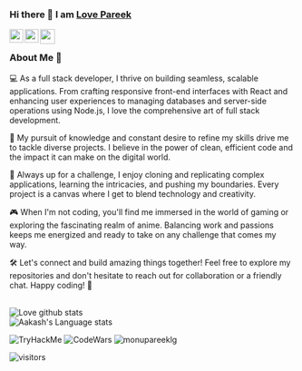 ### Hi there 👋 I am [Love Pareek](https://www.linkedin.com/in/love-pareek-376ba1157/)


<a href="https://www.linkedin.com/in/love-pareek-376ba1157/">
  <img align="left" width="24px" src="https://upload.wikimedia.org/wikipedia/commons/8/81/LinkedIn_icon.svg"  />
</a>
<a href="mailto:monupareeklg24@gmail.com">
    <img align="left" width="24px" src="https://upload.wikimedia.org/wikipedia/commons/7/7e/Gmail_icon_%282020%29.svg"  />
</a>
<a href="https://app.hackthebox.com/profile/91863">
  <img align="left" width="26px" src="https://www.svgrepo.com/show/331423/hack-the-box.svg" />
</a>
<br />

### About Me 🚀
💻 As a full stack developer, I thrive on building seamless, scalable applications. From crafting responsive front-end interfaces with React and enhancing user experiences to managing databases and server-side operations using Node.js, I love the comprehensive art of full stack development.<br>

🚀 My pursuit of knowledge and constant desire to refine my skills drive me to tackle diverse projects. I believe in the power of clean, efficient code and the impact it can make on the digital world. <br>

🌱 Always up for a challenge, I enjoy cloning and replicating complex applications, learning the intricacies, and pushing my boundaries. Every project is a canvas where I get to blend technology and creativity.<br>

🎮 When I'm not coding, you'll find me immersed in the world of gaming or exploring the fascinating realm of anime. Balancing work and passions keeps me energized and ready to take on any challenge that comes my way.<br>

🛠️ Let's connect and build amazing things together! Feel free to explore my repositories and don't hesitate to reach out for collaboration or a friendly chat. Happy coding! 🚀 <br>
<br />

![Love github stats](https://github-readme-stats.vercel.app/api?username=monupareeklg&show_icons=true&theme=radical)<br />
![Aakash's Language stats](https://github-readme-stats-eight-theta.vercel.app/api/top-langs/?username=monupareeklg&layout=compact&langs_count=8&hide_border=false)
<br />

<img src="https://tryhackme-badges.s3.amazonaws.com/HB404.png" alt="TryHackMe">

<img src="https://www.codewars.com/users/HB404/badges/small" alt="CodeWars">

<img src="https://github-readme-streak-stats.herokuapp.com/?user=monupareeklg&" alt="monupareeklg">



![visitors](https://visitor-badge.laobi.icu/badge?page_id=monupareeklg.visitor-badge)
